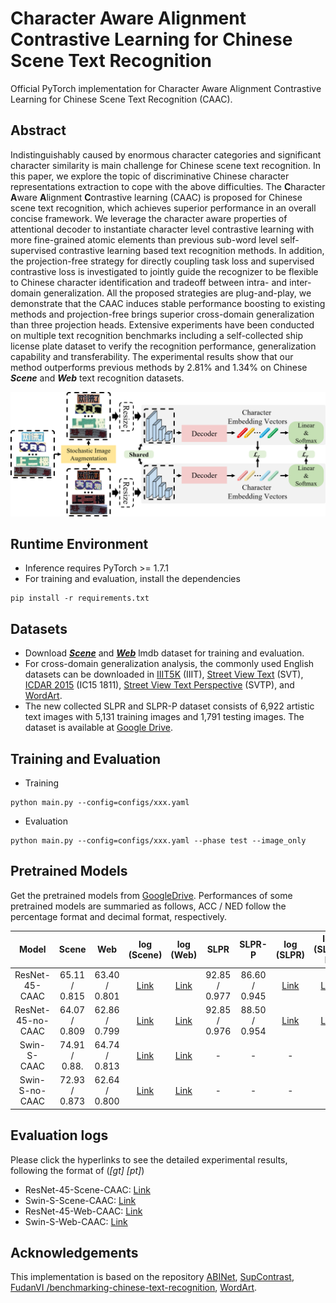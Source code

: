 # Character Aware Alignment Contrastive Learning for Chinese Scene Text Recognition

Official PyTorch implementation for Character Aware Alignment Contrastive Learning for Chinese Scene Text Recognition (CAAC).

## Abstract
Indistinguishably caused by enormous character categories and significant character similarity is main challenge for Chinese scene text recognition. In this paper, we explore the topic of discriminative Chinese character representations extraction to cope with the above difficulties. The **C**haracter **A**ware **A**lignment **C**ontrastive learning (CAAC) is proposed for Chinese scene text recognition, which achieves superior performance in an overall concise framework. We leverage the character aware properties of attentional decoder to instantiate character level contrastive learning with more fine-grained atomic elements than previous sub-word level self-supervised contrastive learning based text recognition methods. In addition, the projection-free strategy for directly coupling task loss and supervised contrastive loss is investigated to jointly guide the recognizer to be flexible to Chinese character identification and tradeoff between intra- and inter-domain generalization. All the proposed strategies are plug-and-play, we demonstrate that the CAAC induces stable performance boosting to existing methods and projection-free brings superior cross-domain generalization than three projection heads. Extensive experiments have been conducted on multiple text recognition benchmarks including a self-collected ship license plate dataset to verify the recognition performance, generalization capability and transferability. The experimental results show that our method outperforms previous methods by 2.81% and 1.34% on Chinese ***Scene*** and ***Web*** text recognition datasets.

<img src="./figures/overall_framework.png" width="1000" title="The overall pipeline of the proposed CAAC.">

## Runtime Environment

- Inference requires PyTorch >= 1.7.1
- For training and evaluation, install the dependencies
```
pip install -r requirements.txt
```

## Datasets

- Download ***[Scene](https://github.com/FudanVI/benchmarking-chinese-text-recognition)*** and ***[Web](https://github.com/FudanVI/benchmarking-chinese-text-recognition)*** lmdb dataset for training and evaluation.
- For cross-domain generalization analysis, the commonly used English datasets can be downloaded in [IIIT5K](http://cvit.iiit.ac.in/projects/SceneTextUnderstanding/IIIT5K.html) (IIIT), [Street View Text](http://www.iapr-tc11.org/mediawiki/index.php/The_Street_View_Text_Dataset) (SVT), [ICDAR 2015](https://rrc.cvc.uab.es/?ch=4) (IC15 1811), [Street View Text Perspective](https://mmocr.readthedocs.io/en/v0.6.1/datasets/recog.html#svtp) (SVTP), and [WordArt](https://github.com/xdxie/WordArt).
- The new collected SLPR and SLPR-P dataset consists of 6,922 artistic text images with 5,131 training images and 1,791 testing images. The dataset is available at [Google Drive](https://drive.google.com/drive/folders/1l7OvlBagMnhwcmEeqbRGsG5zrJk40dw1?usp=sharing).

## Training and Evaluation

- Training

```
python main.py --config=configs/xxx.yaml
```

- Evaluation

```
python main.py --config=configs/xxx.yaml --phase test --image_only
```

## Pretrained Models

Get the pretrained models from [GoogleDrive](https://drive.google.com/drive/folders/1WkxqNpBMjTUAW5M1E6OdkXw_PDFfAy6Y?usp=sharing). Performances of some pretrained models are summaried as follows, ACC / NED follow the percentage format and decimal format, respectively.

 **Model**         | **Scene**     | **Web**       | **log (Scene)** | **log (Web)** | **SLPR**      | **SLPR-P**    | **log (SLPR)** | **log (SLPR-P)** 
:-----------------:|:-------------:|:-------------:|:---------------:|:-------------:|:-------------:|:-------------:|:--------------:|:----------------:
 ResNet-45-CAAC    | 65.11 / 0.815 | 63.40 / 0.801 | [Link](./logs/training/ResNet-45-Scene-CAAC.txt)     | [Link](./logs/training/ResNet-45-Web-CAAC.txt)              | 92.85 / 0.977 | 86.60 / 0.945 | [Link](./logs/training/ResNet-45-SLPR-CAAC.txt)               | [Link](./logs/training/ResNet-45-SLPR-P-CAAC.txt)                 
 ResNet-45-no-CAAC | 64.07 / 0.809 | 62.86 / 0.799 | [Link](./logs/training/ResNet-45-Scene-no-CAAC.txt)  | [Link](./logs/training/ResNet-45-Web-no-CAAC.txt)              | 92.85 / 0.976 | 88.50 / 0.954 | [Link](./logs/training/ResNet-45-SLPR-P-no-CAAC.txt)               | [Link](./logs/training/ResNet-45-SLPR-P-no-CAAC.txt)                 
 Swin-S-CAAC       | 74.91 / 0.88. | 64.74 / 0.813 | [Link](./logs/training/Swin-S-Scene-CAAC.txt)        | [Link](./logs/training/Swin-S-Web-CAAC.txt)              |       -       |       -       |       -        |      -            
 Swin-S-no-CAAC    | 72.93 / 0.873 | 62.64 / 0.800 | [Link](./logs/training/Swin-S-Scene-no-CAAC.txt)     | [Link](./logs/training/Swin-S-Web-no-CAAC.txt)              |       -       |       -       |     -          |    -              


## Evaluation logs

Please click the hyperlinks to see the detailed experimental results, following the format of  (*[gt]* *[pt]*)

- ResNet-45-Scene-CAAC: [Link](./logs/evaluation/ResNet-45-Scene-CAAC.txt) 
- Swin-S-Scene-CAAC: [Link](./logs/evaluation/Swin-S-Scene-CAAC.txt)
- ResNet-45-Web-CAAC: [Link](./logs/evaluation/ResNet-45-Web-CAAC.txt)
- Swin-S-Web-CAAC: [Link](./logs/evaluation/Swin-S-Web-CAAC.txt)

## Acknowledgements

This implementation is based on the repository [ABINet](https://github.com/FangShancheng/ABINet), [SupContrast](https://github.com/HobbitLong/SupContrast), [FudanVI
/benchmarking-chinese-text-recognition](https://github.com/FudanVI/benchmarking-chinese-text-recognition), [WordArt](https://github.com/xdxie/WordArt).


